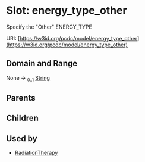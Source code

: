 
# Slot: energy_type_other


Specify the "Other" ENERGY_TYPE

URI: [https://w3id.org/pcdc/model/energy_type_other](https://w3id.org/pcdc/model/energy_type_other)


## Domain and Range

None &#8594;  <sub>0..1</sub> [String](types/String.md)

## Parents


## Children


## Used by

 * [RadiationTherapy](RadiationTherapy.md)
